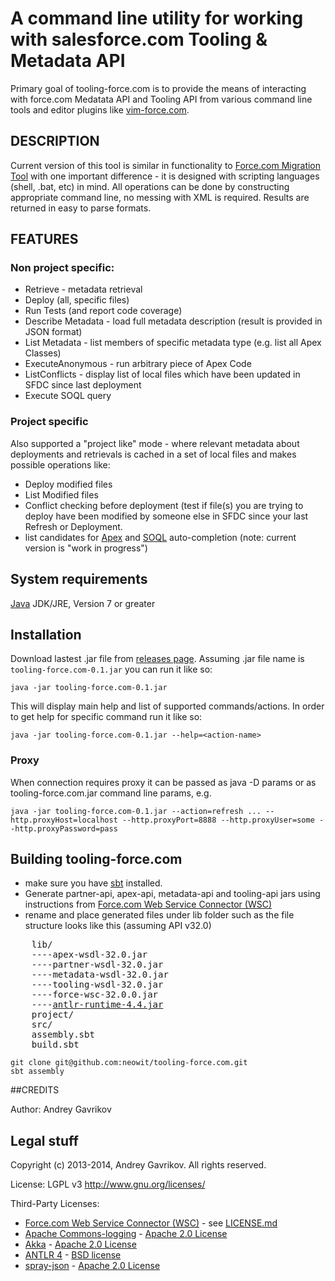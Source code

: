 # A command line utility for working with salesforce.com Tooling & Metadata API

Primary goal of tooling-force.com is to provide the means of interacting with
force.com Medatata API and Tooling API from various command line tools and editor plugins like [vim-force.com](https://github.com/neowit/vim-force.com).


## DESCRIPTION                                             

Current version of this tool is similar in functionality to [Force.com Migration Tool](http://wiki.developerforce.com/page/Force.com_Migration_Tool) with one important difference - it is designed with scripting languages (shell, .bat, etc) in mind. All operations can be done by constructing appropriate command line, no messing with XML is required. Results are returned in easy to parse formats.

## FEATURES

### Non project specific:  

- Retrieve - metadata retrieval
- Deploy (all, specific files)
- Run Tests (and report code coverage)
- Describe Metadata - load full metadata description (result is provided in JSON format)
- List Metadata - list members of specific metadata type (e.g. list all Apex Classes)
- ExecuteAnonymous - run arbitrary piece of Apex Code
- ListConflicts - display list of local files which have been updated in SFDC since last deployment
- Execute SOQL query

### Project specific  
Also supported a "project like" mode - where relevant metadata about deployments and retrievals is cached in a set of local files and makes possible operations like:

- Deploy modified files
- List Modified files
- Conflict checking before deployment (test if file(s) you are trying to deploy have been modified by someone else in SFDC since your last Refresh or Deployment.
- list candidates for [Apex](http://youtu.be/u-6JQNuWRdE) and [SOQL](http://youtu.be/rzqgXV3Gx0s) auto-completion (note: current version is "work in progress")


## System requirements

[Java](http://java.com/download) JDK/JRE, Version 7 or greater

## Installation

Download lastest .jar file from [releases page](https://github.com/neowit/tooling-force.com/releases).
Assuming .jar file name is `tooling-force.com-0.1.jar` you can run it like so: 

    java -jar tooling-force.com-0.1.jar
    
This will display main help and list of supported commands/actions. In order to get help for specific command run it like so:  

    java -jar tooling-force.com-0.1.jar --help=<action-name>


### Proxy
When connection requires proxy it can be passed as java -D params or as tooling-force.com.jar command line params, e.g. 
 
	java -jar tooling-force.com-0.1.jar --action=refresh ... --http.proxyHost=localhost --http.proxyPort=8888 --http.proxyUser=some --http.proxyPassword=pass

## Building tooling-force.com

 - make sure you have [sbt](http://www.scala-sbt.org/) installed.
 - Generate partner-api, apex-api, metadata-api and tooling-api jars using instructions from [Force.com Web Service Connector (WSC)](https://github.com/forcedotcom/wsc)
 - rename and place generated files under lib folder such as the file structure looks like this (assuming API v32.0)

<pre>
	lib/
	----apex-wsdl-32.0.jar
	----partner-wsdl-32.0.jar
	----metadata-wsdl-32.0.jar
	----tooling-wsdl-32.0.jar
	----force-wsc-32.0.0.jar
	----<a href="http://www.antlr.org/download/antlr-runtime-4.4.jar">antlr-runtime-4.4.jar</a>
	project/
	src/
	assembly.sbt
	build.sbt
</pre>
    git clone git@github.com:neowit/tooling-force.com.git
    sbt assembly

##CREDITS                                                     

Author: Andrey Gavrikov 

## Legal stuff

Copyright (c) 2013-2014, Andrey Gavrikov. All rights reserved.

License: LGPL v3 <http://www.gnu.org/licenses/>

Third-Party Licenses:  
* [Force.com Web Service Connector (WSC)](https://github.com/forcedotcom/wsc) - see [LICENSE.md](https://github.com/forcedotcom/wsc/blob/master/LICENSE.md)  
* [Apache Commons-logging](http://commons.apache.org/proper/commons-logging/) - [Apache 2.0 License](http://www.apache.org/licenses/)  
* [Akka](http://akka.io/) - [Apache 2.0 License](http://www.apache.org/licenses/)  
* [ANTLR 4](http://www.antlr.org/) - [BSD license](http://www.antlr.org/license.html)  
* [spray-json](https://github.com/spray/spray-json) - [Apache 2.0 License](http://www.apache.org/licenses/)  

